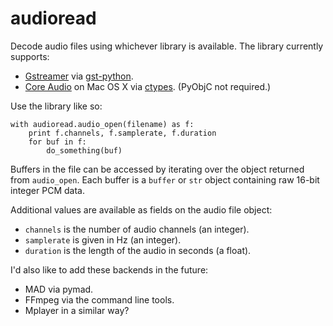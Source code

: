 audioread
=========

Decode audio files using whichever library is available. The library currently
supports:

* [Gstreamer][] via [gst-python][].
* [Core Audio][] on Mac OS X via [ctypes][]. (PyObjC not required.)

[Gstreamer]: http://gstreamer.freedesktop.org/
[gst-python]: http://gstreamer.freedesktop.org/modules/gst-python.html
[Core Audio]: http://developer.apple.com/technologies/mac/audio-and-video.html
[ctypes]: http://docs.python.org/library/ctypes.html

Use the library like so:

    with audioread.audio_open(filename) as f:
        print f.channels, f.samplerate, f.duration
        for buf in f:
            do_something(buf)

Buffers in the file can be accessed by iterating over the object returned from
`audio_open`. Each buffer is a `buffer` or `str` object containing raw 16-bit
integer PCM data.

Additional values are available as fields on the audio file object:

* `channels` is the number of audio channels (an integer).
* `samplerate` is given in Hz (an integer).
* `duration` is the length of the audio in seconds (a float).

I'd also like to add these backends in the future:

* MAD via pymad.
* FFmpeg via the command line tools.
* Mplayer in a similar way?
